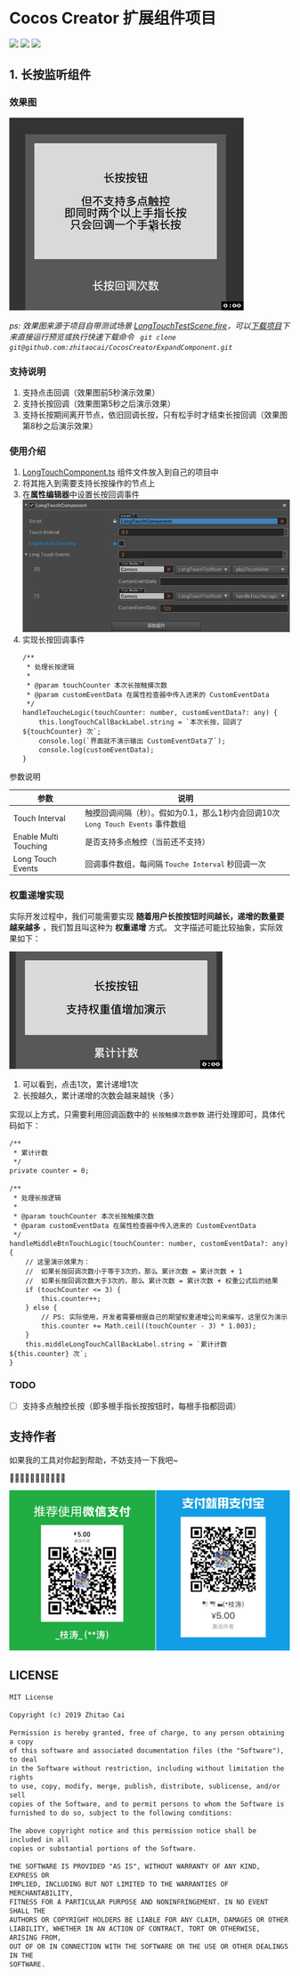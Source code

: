 # Cocos Creator 扩展组件项目

[![](https://img.shields.io/badge/Release-0.2.1-green.svg)](https://github.com/zhitaocai/CocosCreatorExpandComponent/blob/master/CHANGELOG.md)
[![](https://img.shields.io/badge/license-MIT-green.svg)](https://github.com/zhitaocai/CocosCreatorExpandComponent/blob/master/LICENSE)
[![](https://img.shields.io/badge/Cocos%20Creator-v2.0.8-orange.svg)](http://www.cocos.com/creator)

## 1. 长按监听组件

### 效果图

![](./static/LongTouch/LongTouchPreview.gif)

*ps: 效果图来源于项目自带测试场景 [LongTouchTestScene.fire](./assets/LongTouchComponent/Scene/LongTouchTestScene.fire)，可以[下载项目](https://github.com/zhitaocai/CocosCreatorExpandComponent)下来直接运行预览或执行快速下载命令 ` git clone git@github.com:zhitaocai/CocosCreatorExpandComponent.git`*

### 支持说明

1. 支持点击回调（效果图前5秒演示效果）
2. 支持长按回调（效果图第5秒之后演示效果）
3. 支持长按期间离开节点，依旧回调长按，只有松手时才结束长按回调（效果图第8秒之后演示效果）

### 使用介绍

1. [LongTouchComponent.ts](./assets/LongTouchComponent/Script/LongTouchComponent.ts) 组件文件放入到自己的项目中
2. 将其拖入到需要支持长按操作的节点上
3. 在**属性编辑器**中设置长按回调事件
	![](./static/LongTouch/LongTouchSetting.png)
4. 实现长按回调事件
	```
	/**
     * 处理长按逻辑
     *
     * @param touchCounter 本次长按触摸次数
     * @param customEventData 在属性检查器中传入进来的 CustomEventData
     */
    handleToucheLogic(touchCounter: number, customEventData?: any) {
        this.longTouchCallBackLabel.string = `本次长按，回调了 ${touchCounter} 次`;
        console.log(`界面就不演示输出 CustomEventData了`);
        console.log(customEventData);
    }
	```
参数说明

| 参数                  | 说明                                                                           |
| --------------------- | ------------------------------------------------------------------------------ |
| Touch Interval        | 触摸回调间隔（秒）。假如为0.1，那么1秒内会回调10次 ``Long Touch Events`` 事件数组 |
| Enable Multi Touching | 是否支持多点触控（当前还不支持）                                               |
| Long Touch Events     | 回调事件数组，每间隔 ``Touche Interval`` 秒回调一次                               |

### **权重递增实现**

实际开发过程中，我们可能需要实现 **随着用户长按按钮时间越长，递增的数量要越来越多** ，我们暂且叫这种为 **权重递增** 方式。 文字描述可能比较抽象，实际效果如下：

![](./static/LongTouch/LongTouchWithWeightPreview.gif)

1. 可以看到，点击1次，累计递增1次
2. 长按越久，累计递增的次数会越来越快（多）

实现以上方式，只需要利用回调函数中的 `长按触摸次数参数` 进行处理即可，具体代码如下：

```
/**
 * 累计计数
 */
private counter = 0;

/**
 * 处理长按逻辑
 *
 * @param touchCounter 本次长按触摸次数
 * @param customEventData 在属性检查器中传入进来的 CustomEventData
 */
handleMiddleBtnTouchLogic(touchCounter: number, customEventData?: any) {
    // 这里演示效果为：
    //  如果长按回调次数小于等于3次的，那么 累计次数 = 累计次数 + 1
    //  如果长按回调次数大于3次的，那么 累计次数 = 累计次数 + 权重公式后的结果
    if (touchCounter <= 3) {
        this.counter++;
    } else {
        // PS: 实际使用，开发者需要根据自己的期望权重递增公司来编写，这里仅为演示
        this.counter += Math.ceil((touchCounter - 3) * 1.003);
    }
    this.middleLongTouchCallBackLabel.string = `累计计数 ${this.counter} 次`;
}
```

### TODO

* [ ] 支持多点触控长按（即多根手指长按按钮时，每根手指都回调）

## 支持作者

如果我的工具对你起到帮助，不妨支持一下我吧~

🙏🙏🙏🙏🙏🙏🙏🙏🙏🙏🙏

![](./static/Pay.png)



## LICENSE

    MIT License

    Copyright (c) 2019 Zhitao Cai

    Permission is hereby granted, free of charge, to any person obtaining a copy
    of this software and associated documentation files (the "Software"), to deal
    in the Software without restriction, including without limitation the rights
    to use, copy, modify, merge, publish, distribute, sublicense, and/or sell
    copies of the Software, and to permit persons to whom the Software is
    furnished to do so, subject to the following conditions:

    The above copyright notice and this permission notice shall be included in all
    copies or substantial portions of the Software.

    THE SOFTWARE IS PROVIDED "AS IS", WITHOUT WARRANTY OF ANY KIND, EXPRESS OR
    IMPLIED, INCLUDING BUT NOT LIMITED TO THE WARRANTIES OF MERCHANTABILITY,
    FITNESS FOR A PARTICULAR PURPOSE AND NONINFRINGEMENT. IN NO EVENT SHALL THE
    AUTHORS OR COPYRIGHT HOLDERS BE LIABLE FOR ANY CLAIM, DAMAGES OR OTHER
    LIABILITY, WHETHER IN AN ACTION OF CONTRACT, TORT OR OTHERWISE, ARISING FROM,
    OUT OF OR IN CONNECTION WITH THE SOFTWARE OR THE USE OR OTHER DEALINGS IN THE
    SOFTWARE.